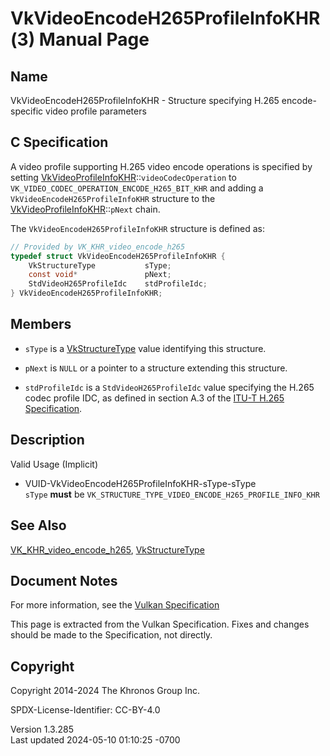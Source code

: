 # VkVideoEncodeH265ProfileInfoKHR(3) Manual Page

## Name

VkVideoEncodeH265ProfileInfoKHR - Structure specifying H.265
encode-specific video profile parameters



## <a href="#_c_specification" class="anchor"></a>C Specification

A video profile supporting H.265 video encode operations is specified by
setting
[VkVideoProfileInfoKHR](https://registry.khronos.org/vulkan/specs/1.3-extensions/man/html/VkVideoProfileInfoKHR.html)::`videoCodecOperation`
to `VK_VIDEO_CODEC_OPERATION_ENCODE_H265_BIT_KHR` and adding a
`VkVideoEncodeH265ProfileInfoKHR` structure to the
[VkVideoProfileInfoKHR](https://registry.khronos.org/vulkan/specs/1.3-extensions/man/html/VkVideoProfileInfoKHR.html)::`pNext` chain.

The `VkVideoEncodeH265ProfileInfoKHR` structure is defined as:

``` c
// Provided by VK_KHR_video_encode_h265
typedef struct VkVideoEncodeH265ProfileInfoKHR {
    VkStructureType           sType;
    const void*               pNext;
    StdVideoH265ProfileIdc    stdProfileIdc;
} VkVideoEncodeH265ProfileInfoKHR;
```

## <a href="#_members" class="anchor"></a>Members

- `sType` is a [VkStructureType](https://registry.khronos.org/vulkan/specs/1.3-extensions/man/html/VkStructureType.html) value identifying
  this structure.

- `pNext` is `NULL` or a pointer to a structure extending this
  structure.

- `stdProfileIdc` is a `StdVideoH265ProfileIdc` value specifying the
  H.265 codec profile IDC, as defined in section A.3 of the <a
  href="https://registry.khronos.org/vulkan/specs/1.3-extensions/html/vkspec.html#itu-t-h265"
  target="_blank" rel="noopener">ITU-T H.265 Specification</a>.

## <a href="#_description" class="anchor"></a>Description

Valid Usage (Implicit)

- <a href="#VUID-VkVideoEncodeH265ProfileInfoKHR-sType-sType"
  id="VUID-VkVideoEncodeH265ProfileInfoKHR-sType-sType"></a>
  VUID-VkVideoEncodeH265ProfileInfoKHR-sType-sType  
  `sType` **must** be
  `VK_STRUCTURE_TYPE_VIDEO_ENCODE_H265_PROFILE_INFO_KHR`

## <a href="#_see_also" class="anchor"></a>See Also

[VK_KHR_video_encode_h265](https://registry.khronos.org/vulkan/specs/1.3-extensions/man/html/VK_KHR_video_encode_h265.html),
[VkStructureType](https://registry.khronos.org/vulkan/specs/1.3-extensions/man/html/VkStructureType.html)

## <a href="#_document_notes" class="anchor"></a>Document Notes

For more information, see the <a
href="https://registry.khronos.org/vulkan/specs/1.3-extensions/html/vkspec.html#VkVideoEncodeH265ProfileInfoKHR"
target="_blank" rel="noopener">Vulkan Specification</a>

This page is extracted from the Vulkan Specification. Fixes and changes
should be made to the Specification, not directly.

## <a href="#_copyright" class="anchor"></a>Copyright

Copyright 2014-2024 The Khronos Group Inc.

SPDX-License-Identifier: CC-BY-4.0

Version 1.3.285  
Last updated 2024-05-10 01:10:25 -0700
